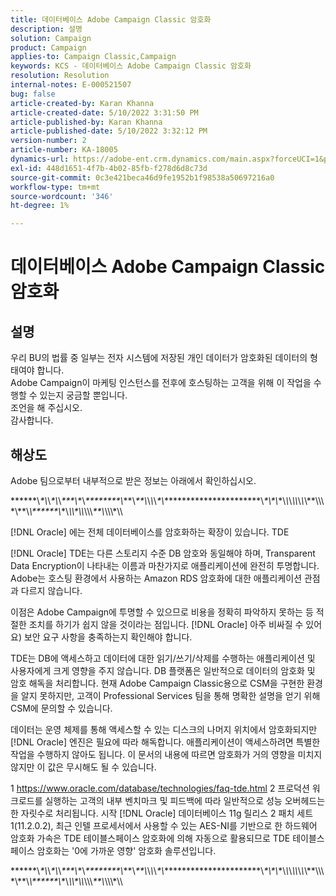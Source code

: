 ```yaml
---
title: 데이터베이스 Adobe Campaign Classic 암호화
description: 설명
solution: Campaign
product: Campaign
applies-to: Campaign Classic,Campaign
keywords: KCS - 데이터베이스 Adobe Campaign Classic 암호화
resolution: Resolution
internal-notes: E-000521507
bug: false
article-created-by: Karan Khanna
article-created-date: 5/10/2022 3:31:50 PM
article-published-by: Karan Khanna
article-published-date: 5/10/2022 3:32:12 PM
version-number: 2
article-number: KA-18005
dynamics-url: https://adobe-ent.crm.dynamics.com/main.aspx?forceUCI=1&pagetype=entityrecord&etn=knowledgearticle&id=3bde304a-76d0-ec11-a7b5-00224809c556
exl-id: 448d1651-4f7b-4b02-85fb-f278d6d8c73d
source-git-commit: 0c3e421beca46d9fe1952b1f98538a50697216a0
workflow-type: tm+mt
source-wordcount: '346'
ht-degree: 1%

---
```


# 데이터베이스 Adobe Campaign Classic 암호화

## 설명

우리 BU의 법률 중 일부는 전자 시스템에 저장된 개인 데이터가 암호화된 데이터의 형태여야 합니다.
<br>Adobe Campaign이 마케팅 인스턴스를 전후에 호스팅하는 고객을 위해 이 작업을 수행할 수 있는지 궁금할 뿐입니다.
<br>조언을 해 주십시오.
<br>감사합니다.

## 해상도


Adobe 팀으로부터 내부적으로 받은 정보는 아래에서 확인하십시오.

\*\*\*\*\*\*\\*\*\\*\\*\*\\*\\*\*\*\*\\*\*\\*\*\*\*\*\*\*\*\*\\*\*\*\\*\*\*\\*\\*\\*\\*\*\\*\*\*\*\*\*\*\*\*\*\*\*\*\*\*\*\*\*\*\*\*\*\*\\*\*\\\*\\*\*\\*\\*\\*\\\\*\\*\\*\\\*\*\\\\\\\*\\\*\*\\*\\\*\*\*\*\*\*\\*\*\\*\\\\\*\\\\*\\\\\\*\*\*\\*\\\\\\*\\\

[!DNL Oracle] 에는 전체 데이터베이스를 암호화하는 확장이 있습니다. TDE

[!DNL Oracle] TDE는 다른 스토리지 수준 DB 암호와 동일해야 하며, Transparent Data Encryption이 나타내는 이름과 마찬가지로 애플리케이션에 완전히 투명합니다. Adobe는 호스팅 환경에서 사용하는 Amazon RDS 암호화에 대한 애플리케이션 관점과 다르지 않습니다.

이점은 Adobe Campaign에 투명할 수 있으므로 비용을 정확히 파악하지 못하는 등 적절한 조치를 하기가 쉽지 않을 것이라는 점입니다. [!DNL Oracle] 아주 비싸질 수 있어요) 보안 요구 사항을 충족하는지 확인해야 합니다.

TDE는 DB에 액세스하고 데이터에 대한 읽기/쓰기/삭제를 수행하는 애플리케이션 및 사용자에게 크게 영향을 주지 않습니다. DB 플랫폼은 일반적으로 데이터의 암호화 및 암호 해독을 처리합니다. 현재 Adobe Campaign Classic용으로 CSM을 구현한 환경을 알지 못하지만, 고객이 Professional Services 팀을 통해 명확한 설명을 얻기 위해 CSM에 문의할 수 있습니다.

데이터는 운영 체제를 통해 액세스할 수 있는 디스크의 나머지 위치에서 암호화되지만 [!DNL Oracle] 엔진은 필요에 따라 해독합니다. 애플리케이션이 액세스하려면 특별한 작업을 수행하지 않아도 됩니다. 이 문서의 내용에 따르면 암호화가 거의 영향을 미치지 않지만 이 값은 무시해도 될 수 있습니다.

1 https://www.oracle.com/database/technologies/faq-tde.html 2 프로덕션 워크로드를 실행하는 고객의 내부 벤치마크 및 피드백에 따라 일반적으로 성능 오버헤드는 한 자릿수로 처리됩니다. 시작 [!DNL Oracle] 데이터베이스 11g 릴리스 2 패치 세트 1(11.2.0.2), 최근 인텔 프로세서에서 사용할 수 있는 AES-NI를 기반으로 한 하드웨어 암호화 가속은 TDE 테이블스페이스 암호화에 의해 자동으로 활용되므로 TDE 테이블스페이스 암호화는 &#39;0에 가까운 영향&#39; 암호화 솔루션입니다.

\*\*\*\*\*\*\\*\*\\*\\*\*\\*\\*\*\*\*\\*\*\\*\*\*\*\*\*\*\*\*\\*\*\*\\*\*\*\\*\\*\\*\\*\*\\*\*\*\*\*\*\*\*\*\*\*\*\*\*\*\*\*\*\*\*\*\*\*\\*\*\\\*\\*\*\\*\\*\\*\\\\*\\*\\*\\\*\*\\\\\\\*\\\*\*\\*\\\*\*\*\*\*\*\\*\*\\*\\\\\*\\\\*\\\\\\*\*\*\\*\\\\\\*\\\
